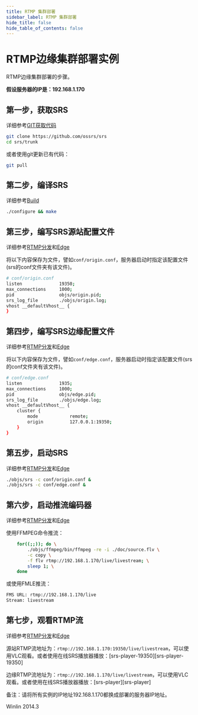 ```yaml
---
title: RTMP 集群部署
sidebar_label: RTMP 集群部署
hide_title: false
hide_table_of_contents: false
---
```


# RTMP边缘集群部署实例

RTMP边缘集群部署的步骤。

**假设服务器的IP是：192.168.1.170**

## 第一步，获取SRS

详细参考[GIT获取代码](../../git.md)

```bash
git clone https://github.com/ossrs/srs
cd srs/trunk
```

或者使用git更新已有代码：

```bash
git pull
```

## 第二步，编译SRS

详细参考[Build](../../build/install.md)

```bash
./configure && make
```

## 第三步，编写SRS源站配置文件

详细参考[RTMP分发](http://ossrs.net/srs.release/wiki/v4_CN_DeliveryRTMP)和[Edge](http://ossrs.net/srs.release/wiki/v4_CN_Edge)

将以下内容保存为文件，譬如`conf/origin.conf`，服务器启动时指定该配置文件(srs的conf文件夹有该文件)。

```bash
# conf/origin.conf
listen              19350;
max_connections     1000;
pid                 objs/origin.pid;
srs_log_file        ./objs/origin.log;
vhost __defaultVhost__ {
}
```

## 第四步，编写SRS边缘配置文件

详细参考[RTMP分发](http://ossrs.net/srs.release/wiki/v4_CN_DeliveryRTMP)和[Edge](http://ossrs.net/srs.release/wiki/v4_CN_Edge)

将以下内容保存为文件，譬如`conf/edge.conf`，服务器启动时指定该配置文件(srs的conf文件夹有该文件)。

```bash
# conf/edge.conf
listen              1935;
max_connections     1000;
pid                 objs/edge.pid;
srs_log_file        ./objs/edge.log;
vhost __defaultVhost__ {
    cluster {
        mode            remote;
        origin          127.0.0.1:19350;
    }
}
```

## 第五步，启动SRS

详细参考[RTMP分发](http://ossrs.net/srs.release/wiki/v4_CN_DeliveryRTMP)和[Edge](http://ossrs.net/srs.release/wiki/v4_CN_Edge)

```bash
./objs/srs -c conf/origin.conf &
./objs/srs -c conf/edge.conf &
```

## 第六步，启动推流编码器

详细参考[RTMP分发](http://ossrs.net/srs.release/wiki/v4_CN_DeliveryRTMP)和[Edge](http://ossrs.net/srs.release/wiki/v4_CN_Edge)

使用FFMPEG命令推流：

```bash
    for((;;)); do \
        ./objs/ffmpeg/bin/ffmpeg -re -i ./doc/source.flv \
        -c copy \
        -f flv rtmp://192.168.1.170/live/livestream; \
        sleep 1; \
    done
```

或使用FMLE推流：

```bash
FMS URL: rtmp://192.168.1.170/live
Stream: livestream
```

## 第七步，观看RTMP流

详细参考[RTMP分发](http://ossrs.net/srs.release/wiki/v4_CN_DeliveryRTMP)和[Edge](http://ossrs.net/srs.release/wiki/v4_CN_Edge)

源站RTMP流地址为：`rtmp://192.168.1.170:19350/live/livestream`，可以使用VLC观看。或者使用在线SRS播放器播放：[srs-player-19350][srs-player-19350]

边缘RTMP流地址为：`rtmp://192.168.1.170/live/livestream`，可以使用VLC观看。或者使用在线SRS播放器播放：[srs-player][srs-player]

备注：请将所有实例的IP地址192.168.1.170都换成部署的服务器IP地址。

Winlin 2014.3